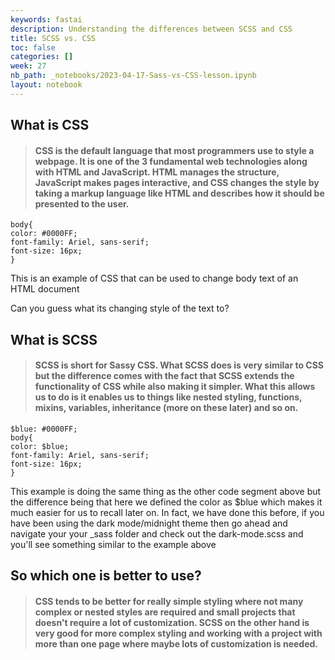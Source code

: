```yaml
---
keywords: fastai
description: Understanding the differences between SCSS and CSS
title: SCSS vs. CSS 
toc: false
categories: []
week: 27
nb_path: _notebooks/2023-04-17-Sass-vs-CSS-lesson.ipynb
layout: notebook
---
```


<!--
#################################################
### THIS FILE WAS AUTOGENERATED! DO NOT EDIT! ###
#################################################
# file to edit: _notebooks/2023-04-17-Sass-vs-CSS-lesson.ipynb
-->

<div class="container" id="notebook-container">
        
<div class="cell border-box-sizing text_cell rendered"><div class="inner_cell">
<div class="text_cell_render border-box-sizing rendered_html">
<h2 id="What-is-CSS">What is CSS<a class="anchor-link" href="#What-is-CSS"> </a></h2><blockquote><h4 id="CSS-is-the-default-language-that-most-programmers-use-to-style-a-webpage.-It-is-one-of-the-3-fundamental-web-technologies-along-with-HTML-and-JavaScript.-HTML-manages-the-structure,-JavaScript-makes-pages-interactive,-and-CSS-changes-the-style-by-taking-a-markup-language-like-HTML-and-describes-how-it-should-be-presented-to-the-user.">CSS is the default language that most programmers use to style a webpage. It is one of the 3 fundamental web technologies along with HTML and JavaScript. HTML manages the structure, JavaScript makes pages interactive, and CSS changes the style by taking a markup language like HTML and describes how it should be presented to the user.<a class="anchor-link" href="#CSS-is-the-default-language-that-most-programmers-use-to-style-a-webpage.-It-is-one-of-the-3-fundamental-web-technologies-along-with-HTML-and-JavaScript.-HTML-manages-the-structure,-JavaScript-makes-pages-interactive,-and-CSS-changes-the-style-by-taking-a-markup-language-like-HTML-and-describes-how-it-should-be-presented-to-the-user."> </a></h4>
</blockquote>

</div>
</div>
</div>
<div class="cell border-box-sizing text_cell rendered"><div class="inner_cell">
<div class="text_cell_render border-box-sizing rendered_html">

<pre><code>body{
color: #0000FF;
font-family: Ariel, sans-serif;
font-size: 16px;
}</code></pre>

</div>
</div>
</div>
<div class="cell border-box-sizing text_cell rendered"><div class="inner_cell">
<div class="text_cell_render border-box-sizing rendered_html">
<p>This is an example of CSS that can be used to change body text of an HTML document</p>
<p>Can you guess what its changing style of the text to?</p>

</div>
</div>
</div>
<div class="cell border-box-sizing text_cell rendered"><div class="inner_cell">
<div class="text_cell_render border-box-sizing rendered_html">
<h2 id="What-is-SCSS">What is SCSS<a class="anchor-link" href="#What-is-SCSS"> </a></h2><blockquote><h4 id="SCSS-is-short-for-Sassy-CSS.-What-SCSS-does-is-very-similar-to-CSS-but-the-difference-comes-with-the-fact-that-SCSS-extends-the-functionality-of-CSS-while-also-making-it-simpler.-What-this-allows-us-to-do-is-it-enables-us-to-things-like-nested-styling,-functions,-mixins,-variables,-inheritance-(more-on-these-later)-and-so-on.">SCSS is short for Sassy CSS. What SCSS does is very similar to CSS but the difference comes with the fact that SCSS extends the functionality of CSS while also making it simpler. What this allows us to do is it enables us to things like nested styling, functions, mixins, variables, inheritance (more on these later) and so on.<a class="anchor-link" href="#SCSS-is-short-for-Sassy-CSS.-What-SCSS-does-is-very-similar-to-CSS-but-the-difference-comes-with-the-fact-that-SCSS-extends-the-functionality-of-CSS-while-also-making-it-simpler.-What-this-allows-us-to-do-is-it-enables-us-to-things-like-nested-styling,-functions,-mixins,-variables,-inheritance-(more-on-these-later)-and-so-on."> </a></h4>
</blockquote>

</div>
</div>
</div>
<div class="cell border-box-sizing text_cell rendered"><div class="inner_cell">
<div class="text_cell_render border-box-sizing rendered_html">

<pre><code>$blue: #0000FF;
body{
color: $blue;
font-family: Ariel, sans-serif;
font-size: 16px;
}</code></pre>

</div>
</div>
</div>
<div class="cell border-box-sizing text_cell rendered"><div class="inner_cell">
<div class="text_cell_render border-box-sizing rendered_html">
<p>This example is doing the same thing as the other code segment above but the difference being that here we defined the color as $blue which makes it much easier for us to recall later on. In fact, we have done this before, if you have been using the dark mode/midnight theme then go ahead and navigate your your _sass folder and check out the dark-mode.scss and you'll see something similar to the example above</p>

</div>
</div>
</div>
<div class="cell border-box-sizing text_cell rendered"><div class="inner_cell">
<div class="text_cell_render border-box-sizing rendered_html">
<h2 id="So-which-one-is-better-to-use?">So which one is better to use?<a class="anchor-link" href="#So-which-one-is-better-to-use?"> </a></h2><blockquote><h4 id="CSS-tends-to-be-better-for-really-simple-styling-where-not-many-complex-or-nested-styles-are-required-and-small-projects-that-doesn't-require-a-lot-of-customization.-SCSS-on-the-other-hand-is-very-good-for-more-complex-styling-and-working-with-a-project-with-more-than-one-page-where-maybe-lots-of-customization-is-needed.">CSS tends to be better for really simple styling where not many complex or nested styles are required and small projects that doesn't require a lot of customization. SCSS on the other hand is very good for more complex styling and working with a project with more than one page where maybe lots of customization is needed.<a class="anchor-link" href="#CSS-tends-to-be-better-for-really-simple-styling-where-not-many-complex-or-nested-styles-are-required-and-small-projects-that-doesn't-require-a-lot-of-customization.-SCSS-on-the-other-hand-is-very-good-for-more-complex-styling-and-working-with-a-project-with-more-than-one-page-where-maybe-lots-of-customization-is-needed."> </a></h4>
</blockquote>

</div>
</div>
</div>
</div>
 

